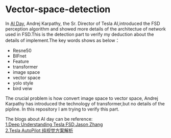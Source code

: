 # Vector-space-detection
In [AI Day](https://www.youtube.com/watch?v=j0z4FweCy4M), Andrej Karpathy, the Sr. Director of Tesla AI,introduced the FSD perception algorithm and showed more details of
the architectue of network used in FSD.This is the detection part to verify my deduction about the details of implement.The key words shows as below：  
- Resne50  
- BIFnet  
- Feature
- transformer
- image space  
- vector space
- yolo style
- bird veiw  

The crucial problem is how convert image space to vector space, Andrej Karpathy has introduced the technology of transformer,but no details of the pipline. In this repository 
I am trying to verify this part.  

The blogs about AI day can be reference:  
[1.Deep Understanding Tesla FSD,Jason Zhang](https://saneryee-studio.medium.com/deep-understanding-tesla-fsd-part-1-hydranet-1b46106d57)    
[2.Tesla AutoPilot 纯视觉方案解析](https://zhuanlan.zhihu.com/p/404916271)

